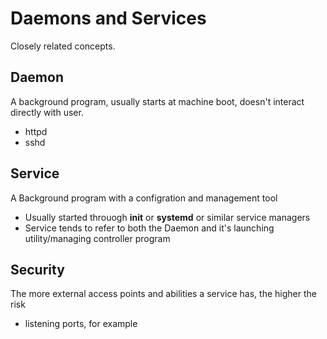 # Daemons and Services

Closely related concepts.  

## Daemon

A background program, usually starts at machine boot, doesn't interact directly with user.

- httpd
- sshd

## Service

A Background program with a configration and management tool

- Usually started throuogh **init** or **systemd** or similar service managers
- Service tends to refer to both the Daemon and it's launching utility/managing controller program

## Security

The more external access points and abilities a service has, the higher the risk

- listening ports, for example
